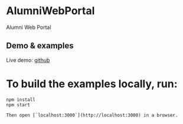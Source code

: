 # AlumniWebPortal
Alumni Web Portal

## Demo & examples

Live demo: [github](http://herokuapp.whenever.we.sign.up)

To build the examples locally, run:
===================
```
npm install
npm start

Then open [`localhost:3000`](http://localhost:3000) in a browser.
